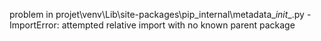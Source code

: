 problem in projet\venv\Lib\site-packages\pip\_internal\metadata\__init__.py - ImportError: attempted relative import with no known parent package
